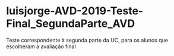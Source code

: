 # luisjorge-AVD-2019-Teste-Final_SegundaParte_AVD
Teste correspondente à segunda parte da UC, para os alunos que escolheram a avaliação final
